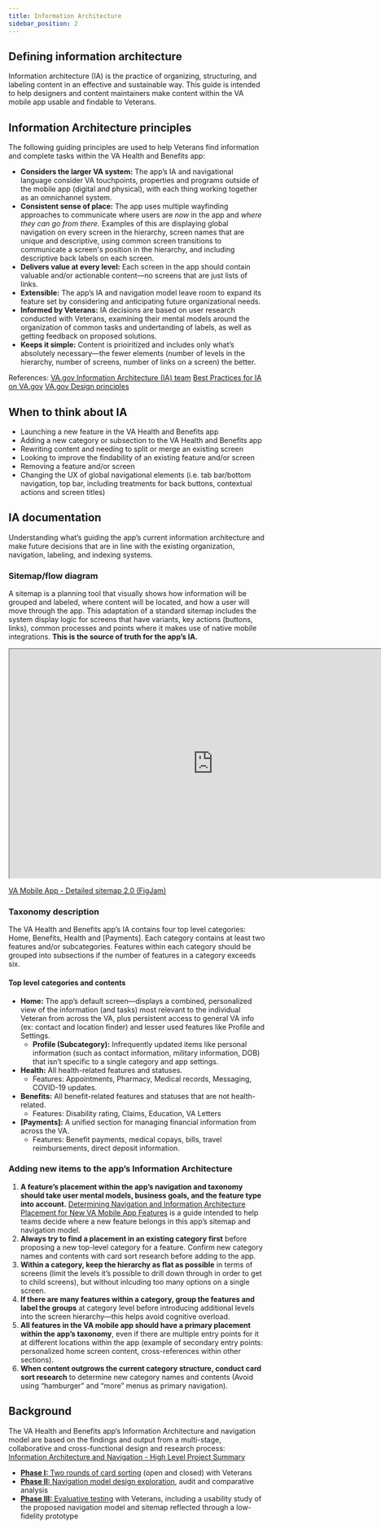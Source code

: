 ```yaml
---
title: Information Architecture
sidebar_position: 2
---
```


## Defining information architecture
Information architecture (IA) is the practice of organizing, structuring, and labeling content in an effective and sustainable way. This guide is intended to help designers and content maintainers make content within the VA mobile app usable and findable to Veterans.
 

## Information Architecture principles
The following guiding principles are used to help Veterans find information and complete tasks within the VA Health and Benefits app:
* **Considers the larger VA system:** The app’s IA and navigational language consider VA touchpoints, properties and programs outside of the mobile app (digital and physical), with each thing working together as an omnichannel system.
* **Consistent sense of place:** The app uses multiple wayfinding approaches to communicate where users are *now* in the app and *where they can go from there.* Examples of this are displaying global navigation on every screen in the hierarchy, screen names that are unique and descriptive, using common screen transitions to communicate a screen's position in the hierarchy, and including descriptive back labels on each screen.
* **Delivers value at every level:** Each screen in the app should contain valuable and/or actionable content—no screens that are just lists of links. 
* **Extensible:** The app’s IA and navigation model leave room to expand its feature set by considering and anticipating future organizational needs.
* **Informed by Veterans:** IA decisions are based on user research conducted with Veterans, examining their mental models around the organization of common tasks and undertanding of labels, as well as getting feedback on proposed solutions. 
* **Keeps it simple:** Content is prioiritized and includes only what’s absolutely necessary—the fewer elements (number of levels in the hierarchy, number of screens, number of links on a screen) the better.

References:
[VA.gov Information Architecture (IA) team](https://github.com/department-of-veterans-affairs/va.gov-team/tree/69833737d9fe22b8990bb987e7c50de13205c5d5/platform/information-architecture)
[Best Practices for IA on VA.gov](https://github.com/department-of-veterans-affairs/va.gov-team/blob/master/platform/information-architecture/ia-best-practices.md)
[VA.gov Design principles](https://design.va.gov/about/principles)  



## When to think about IA
* Launching a new feature in the VA Health and Benefits app
* Adding a new category or subsection to the VA Health and Benefits app
* Rewriting content and needing to split or merge an existing screen
* Looking to improve the findability of an existing feature and/or screen
* Removing a feature and/or screen
* Changing the UX of global navigational elements (i.e. tab bar/bottom navigation, top bar, including treatments for back buttons, contextual actions and screen titles)


## IA documentation
Understanding what’s guiding the app’s current information architecture and make future decisions that are in line with the existing organization, navigation, labeling, and indexing systems.

### Sitemap/flow diagram 
A sitemap is a planning tool that visually shows how information will be grouped and labeled, where content will be located, and how a user will move through the app. This adaptation of a standard sitemap includes the system display logic for screens that have variants, key actions (buttons, links), common processes and points where it makes use of native mobile integrations. **This is the source of truth for the app’s IA.** 

<iframe width="800" height="450" src="https://www.figma.com/embed?embed_host=share&url=https%3A%2F%2Fwww.figma.com%2Ffile%2FTEEgHdlibzCilCj4LviHVF%2FVA-Mobile-app---Detailed-Sitemap-2.0%3Ftype%3Dwhiteboard%26node-id%3D0%253A1%26t%3DNOXEk15mCNO0XQ5Q-1" allowfullscreen></iframe>

[VA Mobile App - Detailed sitemap 2.0 (FigJam)](https://www.figma.com/file/TEEgHdlibzCilCj4LviHVF/VA-Mobile-app---Detailed-Sitemap-2.0?type=whiteboard&node-id=0%3A1&t=NOXEk15mCNO0XQ5Q-1)



### Taxonomy description
The VA Health and Benefits app’s IA contains four top level categories: Home, Benefits, Health and [Payments]. Each category contains at least two features and/or subcategories. Features within each category should be grouped into subsections if the number of features in a category exceeds six.

#### Top level categories and contents
* **Home:** The app’s default screen—displays a combined, personalized view of the information (and tasks) most relevant to the individual Veteran from across the VA, plus persistent access to general VA info (ex: contact and location finder) and lesser used features like Profile and Settings.
  * **Profile (Subcategory):** Infrequently updated items like personal information (such as contact information, military information, DOB) that isn’t specific to a single category and app settings.
* **Health:** All health-related features and statuses.
  * Features: Appointments, Pharmacy, Medical records, Messaging, COVID-19 updates.
* **Benefits:** All benefit-related features and statuses that are not health-related.
  * Features: Disability rating, Claims, Education, VA Letters
* **[Payments]:** A unified section for managing financial information from across the VA.
  * Features: Benefit payments, medical copays, bills, travel reimbursements, direct deposit information.



### Adding new items to the app’s Information Architecture
1. **A feature’s placement within the app’s navigation and taxonomy should take user mental models, business goals, and the feature type into account.** [Determining Navigation and Information Architecture Placement for New VA Mobile App Features](https://docs.google.com/document/d/1XQcYxnCifloaBFNKL2C9JNS7KIj6wEhb4VokPGxBZU8/edit#) is a guide intended to help teams decide where a new feature belongs in this app’s sitemap and navigation model. 
1. **Always try to find a placement in an existing category first** before proposing a new top-level category for a feature. Confirm new category names and contents with card sort research before adding to the app.
1. **Within a category, keep the hierarchy as flat as possible** in terms of screens (limit the levels it’s possible to drill down through in order to get to child screens), but without inlcuding too many options on a single screen. 
1. **If there are many features within a category, group the features and label the groups** at category level before introducing additional levels into the screen hierarchy—this helps avoid cognitive overload.
1. **All features in the VA mobile app should have a primary placement within the app’s taxonomy**, even if there are multiple entry points for it at different locations within the app (example of secondary entry points: personalized home screen content, cross-references within other sections).
1. **When content outgrows the current category structure, conduct card sort research** to determine new category names and contents (Avoid using “hamburger” and “more” menus as primary navigation).

## Background
The VA Health and Benefits app’s Information Architecture and navigation model are based on the findings and output from a multi-stage, collaborative and cross-functional design and research process: [Information Architecture and Navigation - High Level Project Summary](https://github.com/department-of-veterans-affairs/va.gov-team/blob/master/products/va-mobile-app/ux-design/information-architecture-navigation/High%20Level%20Project%20Summary.md)
* [**Phase I:** Two rounds of card sorting](https://github.com/department-of-veterans-affairs/va.gov-team/tree/master/products/va-mobile-app/ux-research/information-architecture) (open and closed) with Veterans
* [**Phase II:** Navigation model design exploration](https://github.com/department-of-veterans-affairs/va.gov-team/tree/master/products/va-mobile-app/ux-design/information-architecture-navigation#phase-ii---navigation-model-exploration--implementation), audit and comparative analysis
* [**Phase III:** Evaluative testing](https://github.com/department-of-veterans-affairs/va.gov-team/tree/master/products/va-mobile-app/ux-research/usability-testing/new%20navigation%20usability) with Veterans, including a usability study of the proposed navigation model and sitemap reflected through a low-fidelity prototype


